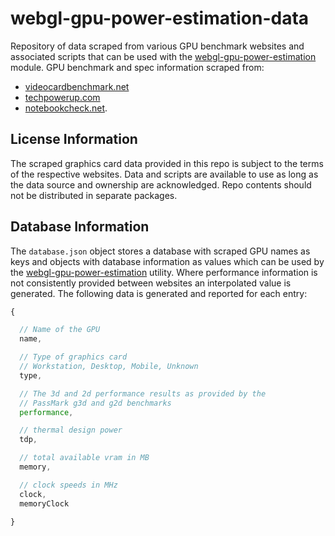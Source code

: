 # webgl-gpu-power-estimation-data

Repository of data scraped from various GPU benchmark websites and associated scripts that can be used with the [webgl-gpu-power-estimation](https://github.com/gkjohnson/webgl-gpu-power-estimation/) module. GPU benchmark and spec information scraped from:

- [videocardbenchmark.net](https://www.videocardbenchmark.net/GPU_mega_page.html)
- [techpowerup.com](https://www.techpowerup.com/gpu-specs/)
- [notebookcheck.net](https://www.notebookcheck.net/Mobile-Graphics-Cards-Benchmark-List.844.0.html).

## License Information

The scraped graphics card data provided in this repo is subject to the terms of the respective websites. Data and scripts are available to use as long as the data source and ownership are acknowledged. Repo contents should not be distributed in separate packages.

## Database Information

The `database.json` object stores a database with scraped GPU names as keys and objects with database information as values which can be used by the [webgl-gpu-power-estimation](https://github.com/gkjohnson/webgl-gpu-power-estimation/) utility. Where performance information is not consistently provided between websites an interpolated value is generated. The following data is generated and reported for each entry:

```js
{

  // Name of the GPU
  name,

  // Type of graphics card
  // Workstation, Desktop, Mobile, Unknown
  type,

  // The 3d and 2d performance results as provided by the
  // PassMark g3d and g2d benchmarks
  performance,

  // thermal design power
  tdp,

  // total available vram in MB
  memory,

  // clock speeds in MHz
  clock,
  memoryClock

}
```
